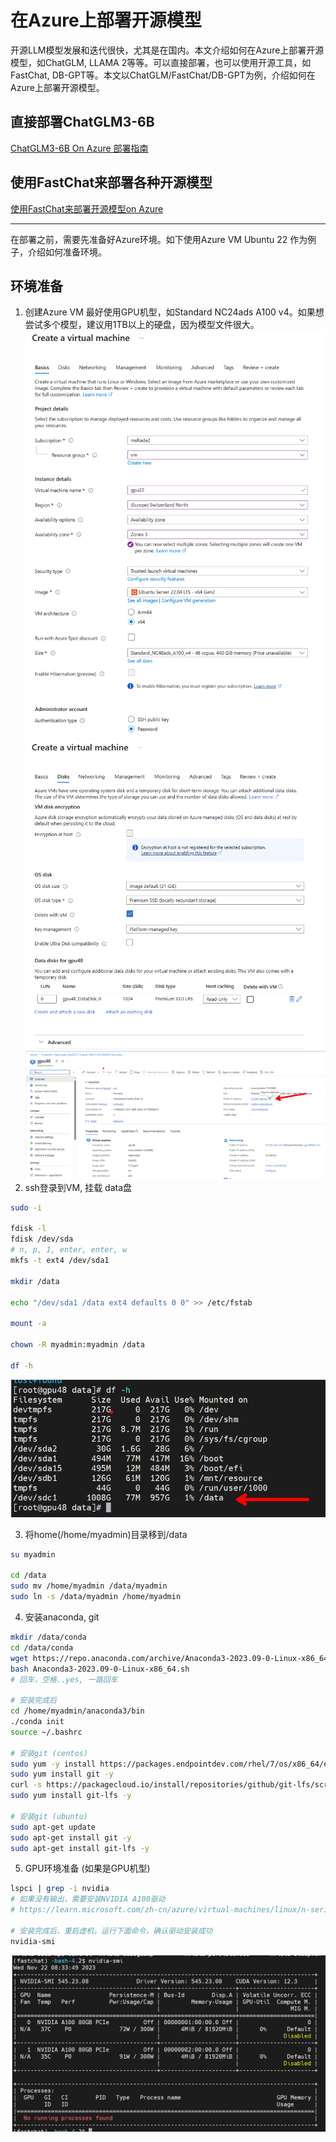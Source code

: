 # 在Azure上部署开源模型

开源LLM模型发展和迭代很快，尤其是在国内。本文介绍如何在Azure上部署开源模型，如ChatGLM, LLAMA 2等等。可以直接部署，也可以使用开源工具，如FastChat, DB-GPT等。本文以ChatGLM/FastChat/DB-GPT为例，介绍如何在Azure上部署开源模型。

## 直接部署ChatGLM3-6B
[ChatGLM3-6B On Azure 部署指南](./chatglm3.md)

## 使用FastChat来部署各种开源模型
[使用FastChat来部署开源模型on Azure](./fastchat.md)

<hr/>
在部署之前，需要先准备好Azure环境。如下使用Azure VM Ubuntu 22 作为例子，介绍如何准备环境。

## 环境准备
1. 创建Azure VM
最好使用GPU机型，如Standard NC24ads A100 v4。如果想尝试多个模型，建议用1TB以上的硬盘，因为模型文件很大。
![Azure VM](./img/createvm1.png)
![Azure VM](./img/createvm2.png)
![Azure VM](./img/createvm3.png)
2. ssh登录到VM, 挂载 data盘
```bash
sudo -i

fdisk -l
fdisk /dev/sda
# n, p, 1, enter, enter, w
mkfs -t ext4 /dev/sda1

mkdir /data

echo "/dev/sda1 /data ext4 defaults 0 0" >> /etc/fstab

mount -a

chown -R myadmin:myadmin /data

df -h
```
![data disk](./img/disk1.png)

3. 将home(/home/myadmin)目录移到/data
```bash
su myadmin

cd /data
sudo mv /home/myadmin /data/myadmin
sudo ln -s /data/myadmin /home/myadmin
```
4. 安装anaconda, git
```bash
mkdir /data/conda
cd /data/conda
wget https://repo.anaconda.com/archive/Anaconda3-2023.09-0-Linux-x86_64.sh
bash Anaconda3-2023.09-0-Linux-x86_64.sh
# 回车，空格..yes, 一路回车

# 安装完成后
cd /home/myadmin/anaconda3/bin
./conda init
source ~/.bashrc

# 安装git (centos)
sudo yum -y install https://packages.endpointdev.com/rhel/7/os/x86_64/endpoint-repo.x86_64.rpm
sudo yum install git -y
curl -s https://packagecloud.io/install/repositories/github/git-lfs/script.rpm.sh | sudo bash
sudo yum install git-lfs -y

# 安装git (ubuntu)
sudo apt-get update
sudo apt-get install git -y
sudo apt-get install git-lfs -y


```
5. GPU环境准备 (如果是GPU机型)
```bash
lspci | grep -i nvidia
# 如果没有输出，需要安装NVIDIA A100驱动
# https://learn.microsoft.com/zh-cn/azure/virtual-machines/linux/n-series-driver-setup

# 安装完成后，重启虚机，运行下面命令，确认驱动安装成功
nvidia-smi
```
![nvidia-smi](./img/nvidia-smi.png)



